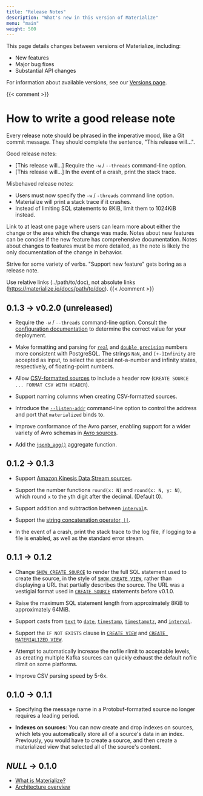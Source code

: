 ```yaml
---
title: "Release Notes"
description: "What's new in this version of Materialize"
menu: "main"
weight: 500
---
```


This page details changes between versions of Materialize, including:

- New features
- Major bug fixes
- Substantial API changes

For information about available versions, see our [Versions page](../versions).

{{< comment >}}
# How to write a good release note

Every release note should be phrased in the imperative mood, like a Git
commit message. They should complete the sentence, "This release will...".

Good release notes:

  - [This release will...] Require the `-w` / `--threads` command-line option.
  - [This release will...] In the event of a crash, print the stack trace.

Misbehaved release notes:

  - Users must now specify the `-w` / `-threads` command line option.
  - Materialize will print a stack trace if it crashes.
  - Instead of limiting SQL statements to 8KiB, limit them to 1024KiB instead.

Link to at least one page where users can learn more about either the change or
the area which the change was made. Notes about new features can be concise if
the new feature has comprehensive documentation. Notes about changes to features
must be more detailed, as the note is likely the only documentation of the
change in behavior.

Strive for some variety of verbs. "Support new feature" gets boring as a release
note.

Use relative links (../path/to/doc), not absolute links
(https://materialize.io/docs/path/to/doc).
{{< /comment >}}

<span id="v0.2.0"></span>
## 0.1.3 &rarr; v0.2.0 (unreleased)

- Require the `-w` / `--threads` command-line option. Consult the
  [configuration documentation](../overview/configuration/#worker-threads)
  to determine the correct value for your deployment.

- Make formatting and parsing for [`real`](../sql/types/float) and
  [`double precision`](../sql/types/float) numbers more
  consistent with PostgreSQL. The strings `NaN`, and `[+-]Infinity` are
  accepted as input, to select the special not-a-number and infinity states,
  respectively,  of floating-point numbers.

- Allow [CSV-formatted sources](../sql/create-source/csv) to include a
  header row (`CREATE SOURCE ... FORMAT CSV WITH HEADER`).

- Support naming columns when creating CSV-formatted sources.

- Introduce the [`--listen-addr`](../overview/configuration#listen-address)
  command-line option to control the address and port that `materialized` binds
  to.

- Improve conformance of the Avro parser, enabling support for
  a wider variety of Avro schemas in [Avro sources](../sql/create-source/avro).

- Add the [`jsonb_agg()`](../sql/functions/#aggregate-func) aggregate function.

<span id="v0.1.3"></span>
## 0.1.2 &rarr; 0.1.3

- Support [Amazon Kinesis Data Stream sources](../sql/create-source/kinesis-source/).

- Support the number functions `round(x: N)` and `round(x: N, y: N)`, which
  round `x` to the `y`th digit after the decimal. (Default 0).

- Support addition and subtraction between [`interval`]s.

- Support the [string concatenation operator, `||`](../sql/functions/#string).

- In the event of a crash, print the stack trace to the log file, if logging to
  a file is enabled, as well as the standard error stream.

<span id="v0.1.2"></span>
## 0.1.1 &rarr; 0.1.2

- Change [`SHOW CREATE SOURCE`] to render the full SQL statement used to create
  the source, in the style of [`SHOW CREATE VIEW`], rather than displaying a URL
  that partially describes the source. The URL was a vestigial format used in
  [`CREATE SOURCE`] statements before v0.1.0.

- Raise the maximum SQL statement length from approximately 8KiB to
  approximately 64MiB.

- Support casts from [`text`] to [`date`], [`timestamp`], [`timestamptz`], and
  [`interval`].

- Support the `IF NOT EXISTS` clause in [`CREATE VIEW`] and
  [`CREATE MATERIALIZED VIEW`].

- Attempt to automatically increase the nofile rlimit to acceptable levels, as
  creating multiple Kafka sources can quickly exhaust the default nofile rlimit
  on some platforms.

- Improve CSV parsing speed by 5-6x.

[`CREATE SOURCE`]: ../sql/create-source
[`SHOW CREATE SOURCE`]: ../sql/show-create-source
[`SHOW CREATE VIEW`]: ../sql/show-create-view
[`CREATE MATERIALIZED VIEW`]: ../sql/create-materialized-view
[`CREATE VIEW`]: ../sql/create-view
[`text`]: ../sql/types/text
[`date`]: ../sql/types/date
[`timestamp`]: ../sql/types/timestamp
[`timestamptz`]: ../sql/types/timestamptz
[`interval`]: ../sql/types/interval

<span id="v0.1.1"></span>
## 0.1.0 &rarr; 0.1.1

* Specifying the message name in a Protobuf-formatted source no longer requires
  a leading period.

- **Indexes on sources**: You can now create and drop indexes on sources, which
  lets you automatically store all of a source's data in an index. Previously,
  you would have to create a source, and then create a materialized view that
  selected all of the source's content.

<span id="v0.1.1"></span>
## _NULL_ &rarr; 0.1.0

- [What is Materialize?](../overview/what-is-materialize/)
- [Architecture overview](../overview/architecture/)

